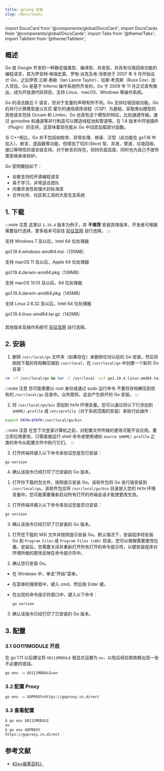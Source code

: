 ```yaml
---
title: golang 安装
slug: /docs/tasks
---
```


import DocsCard from '@components/global/DocsCard';
import DocsCards from '@components/global/DocsCards';
import Tabs from '@theme/Tabs';
import TabItem from '@theme/TabItem';

## 概述

Go 是 Google 开发的一种静态强类型、编译型、并发型，并具有垃圾回收功能的编程语言，其为罗伯特·格瑞史莫、罗勃·派克及肯·汤普逊于 2007 年 9 月开始设计 Go，之后伊恩·兰斯·泰勒（Ian Lance Taylor）、拉斯·考克斯（Russ Cox）加入项目。Go 是基于 Inferno 操作系统所开发的。Go 于 2009 年 11 月正式宣布推出，成为开放源代码项目，支持 Linux、macOS、Windows 等操作系统。

Go 的语法接近 C 语言，但对于变量的声明有所不同。Go 支持垃圾回收功能。Go 的并行计算模型是以东尼·霍尔的通信顺序进程（CSP）为基础，采取类似模型的其他语言包括 Occam 和 Limbo，Go 也具有这个模型的特征，比如通道传输。通过 goroutine 和通道等并行构造可以建造线程池和管道等。在 1.8 版本中开放插件（Plugin）的支持，这意味着现在能从 Go 中动态加载部分函数。

与 C++相比，Go 并不包括如枚举、异常处理、继承、泛型（此功能在 go1.18 中加入）、断言、虚函数等功能，但增加了切片(Slice) 型、并发、管道、垃圾回收、接口等特性的语言级支持。对于断言的存在，则持负面态度，同时也为自己不提供类型继承来辩护。

Go 官网概括如下：

- 谷歌支持的开源编程语言
- 易于学习，非常适合团队
- 内置并发性和强大的标准库
- 合作伙伴、社区和工具的大型生态系统

## 1. 下载

:::note 注意
这里以 `1.19.4` 版本为例子，并 **不推荐** 安装具体版本，开发者可根据需要自行选择，更多版本可前往 [前往官网](https://go.dev/dl/) 自行选择。
:::

<DocsCards>

<DocsCard
header="Microsoft Windows"
href="https://go.dev/dl/go1.19.4.windows-amd64.msi" >
<p>支持 Windows 7 及以后，Intel 64 位处理器</p>
<a>go1.19.4.windows-amd64.msi（135MB）</a>
</DocsCard>

<DocsCard
header="Apple macOS（ARM64）"
href="https://go.dev/dl/go1.19.4.darwin-arm64.pkg" >
<p>支持 macOS 11 及以后，Apple 64 位处理器</p>
<a>go1.19.4.darwin-arm64.pkg（139MB）</a>
</DocsCard>

<DocsCard
header="Apple macOS（x86-64）"
href="https://go.dev/dl/go1.19.4.darwin-amd64.pkg" >
<p>支持 macOS 10.13 及以后，64 位处理器</p>
<a>go1.19.4.darwin-amd64.pkg（145MB）</a>
</DocsCard>

<DocsCard
header="Linux"
href="https://go.dev/dl/go1.19.4.linux-amd64.tar.gz" >
<p>支持 Linux 2.6.32 及以后，Intel 64 位处理器</p>
<a>go1.19.4.linux-amd64.tar.gz（142MB）</a>
</DocsCard>

</DocsCards>

###

其他版本及操作系统可 [前往官网](https://go.dev/dl/) 自行选择。

## 2. 安装

<Tabs>
<TabItem value="linux" label="Linux" default>

1. 删除 `/usr/local/go` 文件夹（如果存在）来删除任何以前的 Go 安装，然后将刚刚下载的存档解压缩到 `/usr/local`，在 `/usr/local/go` 中创建一个新的 Go 目录：

```bash
rm -rf /usr/local/go && tar -C /usr/local -xzf go1.19.4.linux-amd64.tar.gz
```

:::note 注意
您可能需要以 root 身份或通过 sudo 运行命令
不要将存档解压到现有的 `/usr/local/go` 目录中。众所周知，这会产生损坏的 Go 安装。
:::

2. 将 `/usr/local/go/bin` 添加到 `PATH` 环境变量。您可以通过将以下行添加到 `$HOME/.profile` 或 `/etc/profile`（对于系统范围的安装）来执行此操作：

```bash
export PATH=$PATH:/usr/local/go/bin
```

:::note 注意
在您下次登录计算机之前，对配置文件所做的更改可能不会应用。要立即应用更改，只需直接运行 shell 命令或使用诸如 `source $HOME/.profile` 之类的命令从配置文件中执行它们。
:::

3. 打开终端并键入以下命令来验证您是否已安装：

```bash
go version
```

4. 确认该指令已经打印了已安装的 Go 版本。

</TabItem>

<TabItem value="mac" label="Mac" default>

1. 打开你下载的包文件，按照提示安装 Go。该软件包将 Go 发行版安装到 `/usr/local/go`。该软件包应将 `/usr/local/go/bin` 目录放入您的 `PATH` 环境变量中。您可能需要重新启动所有打开的终端会话才能使更改生效。

2. 打开终端并键入以下命令来验证您是否已安装：

```bash
go version
```

3. 确认该指令已经打印了已安装的 Go 版本。

</TabItem>

<TabItem value="windows" label="Windows" default>

1. 打开您下载的 MSI 文件并按照提示安装 Go。默认情况下，安装程序将安装 Go 到 `Program Files` 或 `Program Files (x86)` 目录。您可以根据需要更改位置。安装后，您需要关闭并重新打开所有打开的命令提示符，以便安装程序对环境所做的更改反映在命令提示符中。

2. 确认您已安装 Go。

- 在 Windows 中，单击“开始”菜单。
- 在菜单的搜索框中，键入 cmd，然后按 Enter 键。
- 在出现的命令提示符窗口中，键入以下命令：

  ```bash
  go version
  ```

3. 确认该指令已经打印了已安装的 Go 版本。

</TabItem>
</Tabs>

## 3. 配置

### 3.1 GO111MODULE 开启

在 go 1.11 以后建议将 `GO111MODULE` 值显式设置为 `on`，以免后续拉取依赖出现一些不必要的错误。

```bash
go env -w GO111MODULE=on
```

### 3.2 配置 Proxy

```bash
go env -w GOPROXY=https://goproxy.cn,direct
```

### 3.3 查看配置

```bash
$ go env GO111MODULE
on
$ go env GOPROXY
https://goproxy.cn,direct
```

## 参考文献

- <a href="https://zh.wikipedia.org/zh-cn/Go" tagret="_blank">《Go•维基百科》</a>
